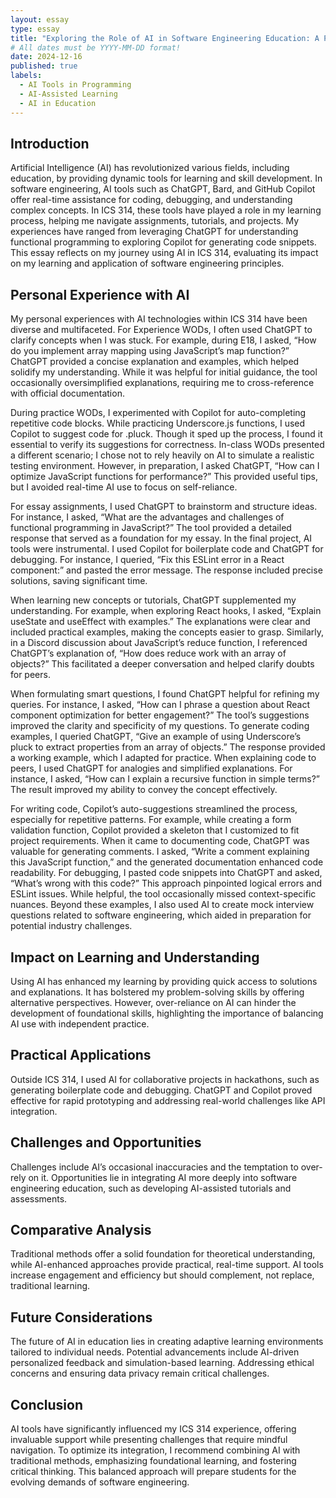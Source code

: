 ```yaml
---
layout: essay
type: essay
title: "Exploring the Role of AI in Software Engineering Education: A Personal Reflection"
# All dates must be YYYY-MM-DD format!
date: 2024-12-16
published: true
labels:
  - AI Tools in Programming
  - AI-Assisted Learning
  - AI in Education
---
```


 ## Introduction

Artificial Intelligence (AI) has revolutionized various fields, including education, by providing dynamic tools for learning and skill development. In software engineering, AI tools such as ChatGPT, Bard, and GitHub Copilot offer real-time assistance for coding, debugging, and understanding complex concepts. In ICS 314, these tools have played a role in my learning process, helping me navigate assignments, tutorials, and projects. My experiences have ranged from leveraging ChatGPT for understanding functional programming to exploring Copilot for generating code snippets. This essay reflects on my journey using AI in ICS 314, evaluating its impact on my learning and application of software engineering principles.

##  Personal Experience with AI

My personal experiences with AI technologies within ICS 314 have been diverse and multifaceted. For Experience WODs, I often used ChatGPT to clarify concepts when I was stuck. For example, during E18, I asked, “How do you implement array mapping using JavaScript’s map function?” ChatGPT provided a concise explanation and examples, which helped solidify my understanding. While it was helpful for initial guidance, the tool occasionally oversimplified explanations, requiring me to cross-reference with official documentation.

During practice WODs, I experimented with Copilot for auto-completing repetitive code blocks. While practicing Underscore.js functions, I used Copilot to suggest code for .pluck. Though it sped up the process, I found it essential to verify its suggestions for correctness. In-class WODs presented a different scenario; I chose not to rely heavily on AI to simulate a realistic testing environment. However, in preparation, I asked ChatGPT, “How can I optimize JavaScript functions for performance?” This provided useful tips, but I avoided real-time AI use to focus on self-reliance.

For essay assignments, I used ChatGPT to brainstorm and structure ideas. For instance, I asked, “What are the advantages and challenges of functional programming in JavaScript?” The tool provided a detailed response that served as a foundation for my essay. In the final project, AI tools were instrumental. I used Copilot for boilerplate code and ChatGPT for debugging. For instance, I queried, “Fix this ESLint error in a React component:” and pasted the error message. The response included precise solutions, saving significant time.

When learning new concepts or tutorials, ChatGPT supplemented my understanding. For example, when exploring React hooks, I asked, “Explain useState and useEffect with examples.” The explanations were clear and included practical examples, making the concepts easier to grasp. Similarly, in a Discord discussion about JavaScript’s reduce function, I referenced ChatGPT’s explanation of, “How does reduce work with an array of objects?” This facilitated a deeper conversation and helped clarify doubts for peers.

When formulating smart questions, I found ChatGPT helpful for refining my queries. For instance, I asked, “How can I phrase a question about React component optimization for better engagement?” The tool’s suggestions improved the clarity and specificity of my questions. To generate coding examples, I queried ChatGPT, “Give an example of using Underscore’s pluck to extract properties from an array of objects.” The response provided a working example, which I adapted for practice. When explaining code to peers, I used ChatGPT for analogies and simplified explanations. For instance, I asked, “How can I explain a recursive function in simple terms?” The result improved my ability to convey the concept effectively.

For writing code, Copilot’s auto-suggestions streamlined the process, especially for repetitive patterns. For example, while creating a form validation function, Copilot provided a skeleton that I customized to fit project requirements. When it came to documenting code, ChatGPT was valuable for generating comments. I asked, “Write a comment explaining this JavaScript function,” and the generated documentation enhanced code readability. For debugging, I pasted code snippets into ChatGPT and asked, “What’s wrong with this code?” This approach pinpointed logical errors and ESLint issues. While helpful, the tool occasionally missed context-specific nuances. Beyond these examples, I also used AI to create mock interview questions related to software engineering, which aided in preparation for potential industry challenges.

## Impact on Learning and Understanding

Using AI has enhanced my learning by providing quick access to solutions and explanations. It has bolstered my problem-solving skills by offering alternative perspectives. However, over-reliance on AI can hinder the development of foundational skills, highlighting the importance of balancing AI use with independent practice.

## Practical Applications

Outside ICS 314, I used AI for collaborative projects in hackathons, such as generating boilerplate code and debugging. ChatGPT and Copilot proved effective for rapid prototyping and addressing real-world challenges like API integration.

## Challenges and Opportunities

Challenges include AI’s occasional inaccuracies and the temptation to over-rely on it. Opportunities lie in integrating AI more deeply into software engineering education, such as developing AI-assisted tutorials and assessments.

## Comparative Analysis

Traditional methods offer a solid foundation for theoretical understanding, while AI-enhanced approaches provide practical, real-time support. AI tools increase engagement and efficiency but should complement, not replace, traditional learning.

## Future Considerations

The future of AI in education lies in creating adaptive learning environments tailored to individual needs. Potential advancements include AI-driven personalized feedback and simulation-based learning. Addressing ethical concerns and ensuring data privacy remain critical challenges.

## Conclusion

AI tools have significantly influenced my ICS 314 experience, offering invaluable support while presenting challenges that require mindful navigation. To optimize its integration, I recommend combining AI with traditional methods, emphasizing foundational learning, and fostering critical thinking. This balanced approach will prepare students for the evolving demands of software engineering.
